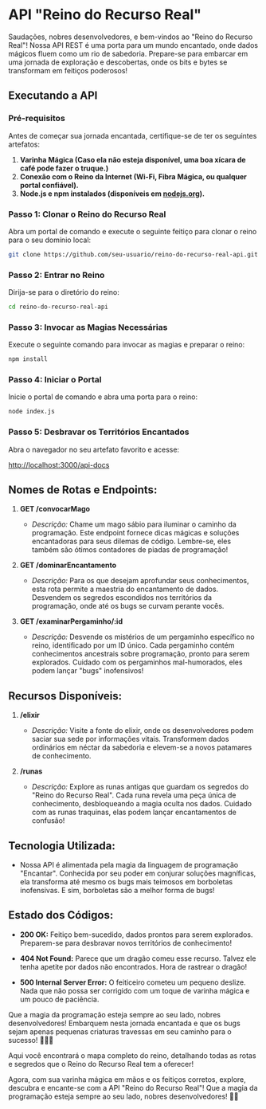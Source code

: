 # API "Reino do Recurso Real"

Saudações, nobres desenvolvedores, e bem-vindos ao "Reino do Recurso Real"! Nossa API REST é uma porta para um mundo encantado, onde dados mágicos fluem como um rio de sabedoria. Prepare-se para embarcar em uma jornada de exploração e descobertas, onde os bits e bytes se transformam em feitiços poderosos!

## Executando a API

### Pré-requisitos

Antes de começar sua jornada encantada, certifique-se de ter os seguintes artefatos:

1. **Varinha Mágica (Caso ela não esteja disponível, uma boa xícara de café pode fazer o truque.)**
2. **Conexão com o Reino da Internet (Wi-Fi, Fibra Mágica, ou qualquer portal confiável).**
3. **Node.js e npm instalados (disponíveis em [nodejs.org](https://nodejs.org/)).**

### Passo 1: Clonar o Reino do Recurso Real

Abra um portal de comando e execute o seguinte feitiço para clonar o reino para o seu domínio local:

```bash
git clone https://github.com/seu-usuario/reino-do-recurso-real-api.git
```

### Passo 2: Entrar no Reino

Dirija-se para o diretório do reino:

```bash
cd reino-do-recurso-real-api
```

### Passo 3: Invocar as Magias Necessárias

Execute o seguinte comando para invocar as magias e preparar o reino:

```bash
npm install
```

### Passo 4: Iniciar o Portal

Inicie o portal de comando e abra uma porta para o reino:

```bash
node index.js
```

### Passo 5: Desbravar os Territórios Encantados

Abra o navegador no seu artefato favorito e acesse:

[http://localhost:3000/api-docs](http://localhost:3000/api-docs)


## **Nomes de Rotas e Endpoints:**

1. **GET /convocarMago**
   - *Descrição:* Chame um mago sábio para iluminar o caminho da programação. Este endpoint fornece dicas mágicas e soluções encantadoras para seus dilemas de código. Lembre-se, eles também são ótimos contadores de piadas de programação!

2. **GET /dominarEncantamento**
   - *Descrição:* Para os que desejam aprofundar seus conhecimentos, esta rota permite a maestria do encantamento de dados. Desvendem os segredos escondidos nos territórios da programação, onde até os bugs se curvam perante vocês.

3. **GET /examinarPergaminho/:id**
   - *Descrição:* Desvende os mistérios de um pergaminho específico no reino, identificado por um ID único. Cada pergaminho contém conhecimentos ancestrais sobre programação, pronto para serem explorados. Cuidado com os pergaminhos mal-humorados, eles podem lançar "bugs" inofensivos!

## **Recursos Disponíveis:**

1. **/elixir**
   - *Descrição:* Visite a fonte do elixir, onde os desenvolvedores podem saciar sua sede por informações vitais. Transformem dados ordinários em néctar da sabedoria e elevem-se a novos patamares de conhecimento.

2. **/runas**
   - *Descrição:* Explore as runas antigas que guardam os segredos do "Reino do Recurso Real". Cada runa revela uma peça única de conhecimento, desbloqueando a magia oculta nos dados. Cuidado com as runas traquinas, elas podem lançar encantamentos de confusão!

## **Tecnologia Utilizada:**
- Nossa API é alimentada pela magia da linguagem de programação "Encantar". Conhecida por seu poder em conjurar soluções magníficas, ela transforma até mesmo os bugs mais teimosos em borboletas inofensivas. E sim, borboletas são a melhor forma de bugs!

## **Estado dos Códigos:**

- **200 OK:** Feitiço bem-sucedido, dados prontos para serem explorados. Preparem-se para desbravar novos territórios de conhecimento!
  
- **404 Not Found:** Parece que um dragão comeu esse recurso. Talvez ele tenha apetite por dados não encontrados. Hora de rastrear o dragão!

- **500 Internal Server Error:** O feiticeiro cometeu um pequeno deslize. Nada que não possa ser corrigido com um toque de varinha mágica e um pouco de paciência.

Que a magia da programação esteja sempre ao seu lado, nobres desenvolvedores! Embarquem nesta jornada encantada e que os bugs sejam apenas pequenas criaturas travessas em seu caminho para o sucesso! 🚀🔮✨


Aqui você encontrará o mapa completo do reino, detalhando todas as rotas e segredos que o Reino do Recurso Real tem a oferecer!

Agora, com sua varinha mágica em mãos e os feitiços corretos, explore, descubra e encante-se com a API "Reino do Recurso Real"! Que a magia da programação esteja sempre ao seu lado, nobres desenvolvedores! 🚀✨
